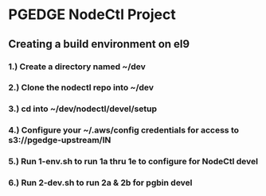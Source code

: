 # PGEDGE NodeCtl Project


## Creating a build environment on el9

### 1.) Create a directory named ~/dev

### 2.) Clone the nodectl repo into ~/dev

### 3.) cd into ~/dev/nodectl/devel/setup

### 4.) Configure your ~/.aws/config credentials for access to s3://pgedge-upstream/IN

### 5.) Run 1-env.sh to run 1a thru 1e to configure for NodeCtl devel

### 6.) Run 2-dev.sh to run 2a & 2b for pgbin devel

